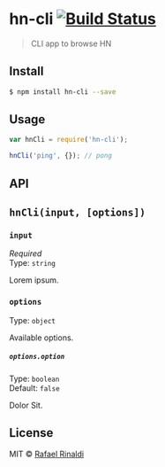 # hn-cli [![Build Status](https://travis-ci.org/rafaelrinaldi/hn-cli.svg?branch=master)](https://travis-ci.org/rafaelrinaldi/hn-cli)

> CLI app to browse HN

## Install

```sh
$ npm install hn-cli --save
```

## Usage

```js
var hnCli = require('hn-cli');

hnCli('ping', {}); // pong
```

## API

## `hnCli(input, [options])`

### `input`

*Required*  
Type: `string`

Lorem ipsum.

### `options`

Type: `object`  

Available options.

##### `options.option`

Type: `boolean`  
Default: `false`

Dolor Sit.

## License

MIT © [Rafael Rinaldi](http://rinaldi.io)
